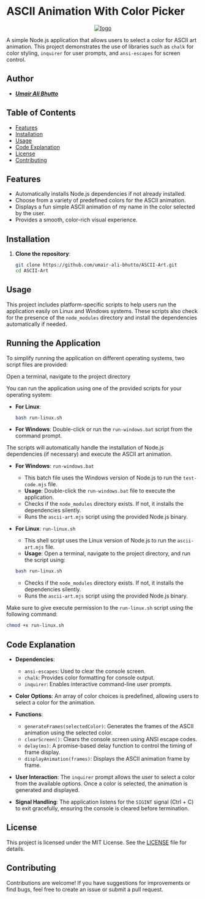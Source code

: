 # ASCII Animation With Color Picker

<p align="center">
  <a href="https://github.com/umair-ali-bhutto/" target="_blank">
    <img src="https://umair-ali-bhutto.github.io/assets/CodePenIcon/logo.png" alt="logo"><br/>
  </a>
</p>

A simple Node.js application that allows users to select a color for ASCII art animation. This project demonstrates the use of libraries such as `chalk` for color styling, `inquirer` for user prompts, and `ansi-escapes` for screen control.

## Author

- [**_Umair Ali Bhutto_**](https://github.com/umair-ali-bhutto/)

## Table of Contents

- [Features](#features)
- [Installation](#installation)
- [Usage](#usage)
- [Code Explanation](#code-explanation)
- [License](#license)
- [Contributing](#contributing)

## Features

- Automatically installs Node.js dependencies if not already installed.
- Choose from a variety of predefined colors for the ASCII animation.
- Displays a fun simple ASCII animation of my name in the color selected by the user.
- Provides a smooth, color-rich visual experience.

## Installation

1. **Clone the repository**:
   ```bash
   git clone https://github.com/umair-ali-bhutto/ASCII-Art.git
   cd ASCII-Art
   ```

## Usage

This project includes platform-specific scripts to help users run the application easily on Linux and Windows systems. These scripts also check for the presence of the `node_modules` directory and install the dependencies automatically if needed.

## Running the Application

To simplify running the application on different operating systems, two script files are provided:

Open a terminal, navigate to the project directory

You can run the application using one of the provided scripts for your operating system:

- **For Linux**:

  ```bash
  bash run-linux.sh
  ```

- **For Windows**:
  Double-click or run the `run-windows.bat` script from the command prompt.

The scripts will automatically handle the installation of Node.js dependencies (if necessary) and execute the ASCII art animation.

- **For Windows**: `run-windows.bat`

  - This batch file uses the Windows version of Node.js to run the `test-code.mjs` file.
  - **Usage**: Double-click the `run-windows.bat` file to execute the application.
  - Checks if the `node_modules` directory exists. If not, it installs the dependencies silently.
  - Runs the `ascii-art.mjs` script using the provided Node.js binary.

- **For Linux**: `run-linux.sh`

  - This shell script uses the Linux version of Node.js to run the `ascii-art.mjs` file.
  - **Usage**: Open a terminal, navigate to the project directory, and run the script using:

  ```bash
  bash run-linux.sh
  ```

  - Checks if the `node_modules` directory exists. If not, it installs the dependencies silently.
  - Runs the `ascii-art.mjs` script using the provided Node.js binary.

Make sure to give execute permission to the `run-linux.sh` script using the following command:

```bash
chmod +x run-linux.sh
```

## Code Explanation

- **Dependencies**:

  - `ansi-escapes`: Used to clear the console screen.
  - `chalk`: Provides color formatting for console output.
  - `inquirer`: Enables interactive command-line user prompts.

- **Color Options**:
  An array of color choices is predefined, allowing users to select a color for the animation.

- **Functions**:

  - `generateFrames(selectedColor)`: Generates the frames of the ASCII animation using the selected color.
  - `clearScreen()`: Clears the console screen using ANSI escape codes.
  - `delay(ms)`: A promise-based delay function to control the timing of frame display.
  - `displayAnimation(frames)`: Displays the ASCII animation frame by frame.

- **User Interaction**:
  The `inquirer` prompt allows the user to select a color from the available options. Once a color is selected, the animation is generated and displayed.

- **Signal Handling**:
  The application listens for the `SIGINT` signal (Ctrl + C) to exit gracefully, ensuring the console is cleared before termination.

## License

This project is licensed under the MIT License. See the [LICENSE](LICENSE) file for details.

## Contributing

Contributions are welcome! If you have suggestions for improvements or find bugs, feel free to create an issue or submit a pull request.
